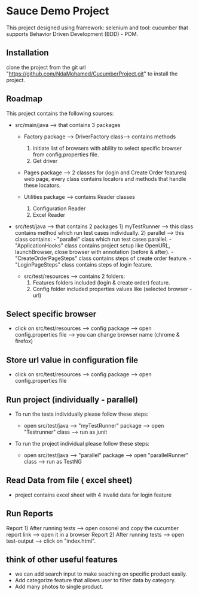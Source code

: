 # Sauce Demo Project
This project designed using framework: selenium  and tool: cucumber that supports Behavior Driven Development (BDD) - POM.

## Installation
clone the project from the git url "https://github.com/NdaMohamed/CucumberProject.git" to install the project.

## Roadmap
This project contains the following sources:
- src/main/java --> that contains 3 packages
  * Factory package --> DriverFactory class--> contains methods
    1) initiate list of browsers with ability to select specific browser from config.properties file.
    2) Get driver

  * Pages package --> 2 classes for (login and Create Order features) web page, every class contains locators and methods that handle these locators.
   
  *   Utilities package --> contains Reader classes
      1) Configuration Reader
      2) Excel Reader

- src/test/java --> that contains 2 packages
      1) myTestRunner --> this class contains method which run test cases individually.
      2) parallel --> this class contains:
          - "parallel" class which run test cases parallel.
          - "ApplicationHooks" class contains project setup  like OpenURL, launchBrowser, close browser with annotation (before & after).
          - "CreateOrderPageSteps" class contains steps of create order feature.
          - "LoginPageSteps" class contains steps of login feature.

  - src/test/resources --> contains 2 folders:
      1) Features folders included (login & create order) feature.
      2) Config folder included properties values like (selected browser - url)
  

  
                  
## Select specific browser 
- click on src/test/resources --> config package --> open config.properties file --> you can change browser name (chrome & firefox)

## Store url value in configuration file
- click on src/test/resources --> config package --> open config.properties file

## Run project (individually - parallel)  
- To run the tests individually please follow these steps:
  - open src/test/java --> "myTestRunner" package --> open "Testrunner" class --> run as junit

- To run the project individual please follow these steps:
  - open src/test/java --> "parallel" package --> open "parallelRunner" class --> run as TestNG

 ## Read Data from file ( excel sheet)
   - project contains excel sheet with 4 invalid data for login feature
    
## Run Reports
Report 1)  After running tests --> open cosonel and copy the cucumber report link --> open it in a browser
Report 2) After running tests --> open test-output --> click on "index.html".


## think of other useful features
- we can add search input to make seaching on specific product easily.
- Add categorize feature that allows user to filter data by category.
- Add many photos to single product.
  
